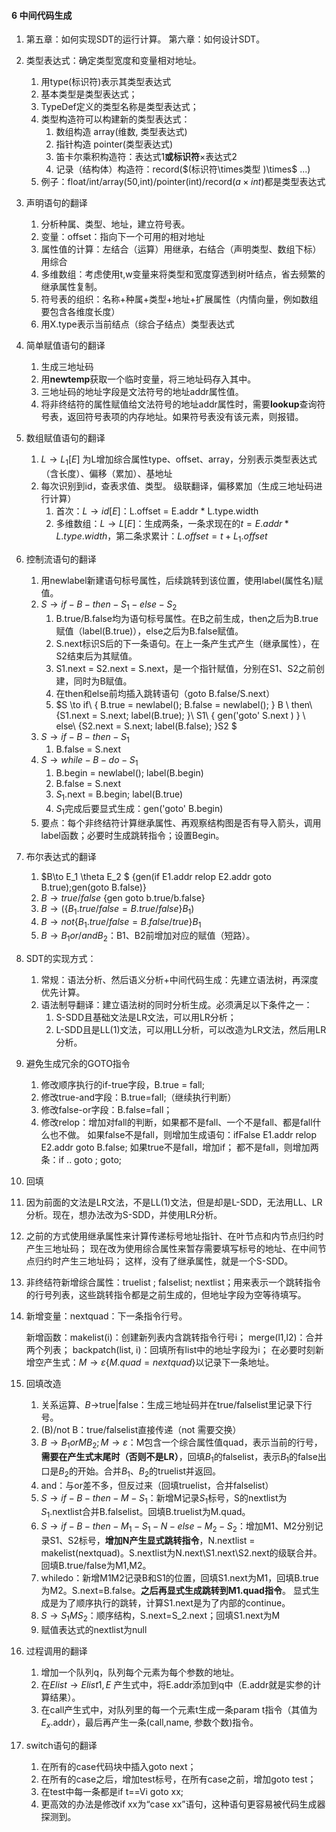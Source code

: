#### 6 中间代码生成

1. 第五章：如何实现SDT的运行计算。
   第六章：如何设计SDT。

2. 类型表达式：确定类型宽度和变量相对地址。
   1. 用type(标识符)表示其类型表达式
   2. 基本类型是类型表达式；
   3. TypeDef定义的类型名称是类型表达式；
   4. 类型构造符可以构建新的类型表达式：
      1. 数组构造 array(维数, 类型表达式)
      2. 指针构造 pointer(类型表达式)
      3. 笛卡尔乘积构造符：表达式1**或标识符**$\times$表达式2
      4. 记录（结构体）构造符：record($(标识符\times类型 )\times$ ...)
   5. 例子：float/int/array(50,int)/pointer(int)/record($a\times int$)都是类型表达式

3. 声明语句的翻译
   1. 分析种属、类型、地址，建立符号表。
   2. 变量：offset：指向下一个可用的相对地址
   3. 属性值的计算：左结合（运算）用继承，右结合（声明类型、数组下标）用综合
   4. 多维数组：考虑使用t,w变量来将类型和宽度穿透到树叶结点，省去频繁的继承属性复制。
   5. 符号表的组织：名称+种属+类型+地址+扩展属性（内情向量，例如数组要包含各维度长度）
   6. 用X.type表示当前结点（综合子结点）类型表达式

4. 简单赋值语句的翻译
   1. 生成三地址码
   2. 用**newtemp**获取一个临时变量，将三地址码存入其中。
   3. 三地址码的地址字段是文法符号的地址addr属性值。
   4. 将非终结符的属性赋值给文法符号的地址addr属性时，需要**lookup**查询符号表，返回符号表项的内存地址。如果符号表没有该元素，则报错。

5. 数组赋值语句的翻译
   1. $L\to L_1[E]$ 为L增加综合属性type、offset、array，分别表示类型表达式（含长度）、偏移（累加）、基地址
   2. 每次识别到id，查表求值、类型。
      级联翻译，偏移累加（生成三地址码进行计算）
      1. 首次：$L\to id[E]$：L.offset = E.addr * L.type.width
      2. 多维数组：$L\to L[E]$：生成两条，一条求现在的$t = E.addr * L.type.width$，第二条求累计：$L.offset = t + L_1.offset$​

6. 控制流语句的翻译
   1. 用newlabel新建语句标号属性，后续跳转到该位置，使用label(属性名)赋值。
   2. $S \to if-B-then-S_1-else-S_2$
      1. B.true/B.false均为语句标号属性。在B之前生成，then之后为B.true赋值（label(B.true)），else之后为B.false赋值。
      2. S.next标识S后的下一条语句。在上一条产生式产生（继承属性），在S2结束后为其赋值。
      3. S1.next = S2.next = S.next，是一个指针赋值，分别在S1、S2之前创建，同时为B赋值。
      4. 在then和else前均插入跳转语句（goto B.false/S.next）
      5. $S \to if\ \{ B.true = newlabel(); B.false = newlabel(); \} B \\ 
         then\ \{S1.next = S.next; label(B.true);  \}\ S1\ \{ gen('goto' S.next ) \} \\
           else\ \{S2.next = S.next; label(B.false);  \}S2 $
   3. $S \to if-B-then-S_1$
      1. B.false = S.next
   4. $S \to while -B-do-S_1$
      1. B.begin = newlabel(); label(B.begin)
      2. B.false = S.next
      3. $S_1$.next = B.begin; label(B.true)
      4. $S_1$完成后要显式生成：gen('goto' B.begin)
   5. 要点：每个非终结符计算继承属性、再观察结构图是否有导入箭头，调用label函数；必要时生成跳转指令；设置Begin。

7. 布尔表达式的翻译
   1. $B\to E_1 \theta E_2 $ {gen(if E1.addr relop E2.addr goto B.true);gen(goto B.false)}
   2. $B\to true/false$ {gen goto b.true/b.false}
   3. $B\to(\{B_1.true/false=B.true/false\}B_1)$
   4. $B\to not \{B_1.true/false=B.false/true\}B_1$
   5. $B\to B_1 or/and B_2$：B1、B2前增加对应的赋值（短路）。

8. SDT的实现方式：
   1. 常规：语法分析、然后语义分析+中间代码生成：先建立语法树，再深度优先计算。
   2. 语法制导翻译：建立语法树的同时分析生成。必须满足以下条件之一：
      1. S-SDD且基础文法是LR文法，可以用LR分析；
      2. L-SDD且是LL(1)文法，可以用LL分析，可以改造为LR文法，然后用LR分析。

9. 避免生成冗余的GOTO指令
   1. 修改顺序执行的if-true字段，B.true = fall;
   2. 修改true-and字段：B.true=fall;（继续执行判断）
   3. 修改false-or字段：B.false=fall；
   4. 修改relop：增加对fall的判断，如果都不是fall、一个不是fall、都是fall什么也不做。
      如果false不是fall，则增加生成语句：ifFalse E1.addr relop E2.addr goto B.false;
      如果true不是fall，增加if；
      都不是fall，则增加两条：if .. goto ; goto;

10. 回填

   1. 因为前面的文法是LR文法，不是LL(1)文法，但是却是L-SDD，无法用LL、LR分析。现在，想办法改为S-SDD，并使用LR分析。

   2. 之前的方式使用继承属性来计算传递标号地址指针、在叶节点和内节点归约时产生三地址码；
      现在改为使用综合属性来暂存需要填写标号的地址、在中间节点归约时产生三地址码；
      这样，没有了继承属性，就是一个S-SDD。

   3. 非终结符新增综合属性：truelist ; falselist; nextlist；用来表示一个跳转指令的行号列表，这些跳转指令都是之前生成的，但地址字段为空等待填写。

   4. 新增变量：nextquad：下一条指令行号。

      新增函数：makelist(i)：创建新列表内含跳转指令行号i；
      merge(l1,l2)：合并两个列表；
      backpatch(list, i)：回填所有list中的地址字段为i；
      在必要时刻新增空产生式：$M\to \varepsilon \{M.quad=nextquad\}$以记录下一条地址。

   5. 回填改造

      1. 关系运算、$B\to$true|false：生成三地址码并在true/falselist里记录下行号。
      2. (B)/not B：true/falselist直接传递（not 需要交换）
      3. $B\to B_1 or M B_2; M\to \varepsilon$：M包含一个综合属性值quad，表示当前的行号，**需要在产生式末尾时（否则不是LR）**，回填$B_1$的falselist，表示$B_1$的false出口是$B_2$的开始。合并$B_1、B_2$的truelist并返回。
      4. and：与or差不多，但反过来（回填truelist，合并falselist）
      5. $S \to if-B-then-M- S_1$：新增M记录$S_1$标号，S的nextlist为$S_1$.nextlist合并B.falselist。回填B.truelist为M.quad。
      6. $S \to if-B-then-M_1-S_1-N-else-M_2-S_2$：增加M1、M2分别记录S1、S2标号，**增加N产生显式跳转指令**，N.nextlist = makelist(nextquad)。S.nextlist为N.next\S1.next\S2.next的级联合并。回填B.true/false为M1,M2。
      7. whiledo：新增M1M2记录B和S1的位置，回填S1.next为M1，回填B.true为M2。S.next=B.false。**之后再显式生成跳转到M1.quad指令**。
         显式生成是为了顺序执行的跳转，计算S1.next是为了内部的continue。
      8. $S\to S_1MS_2$：顺序结构，S.next=S_2.next；回填S1.next为M
      9. 赋值表达式的nextlist为null

11. 过程调用的翻译

    1. 增加一个队列q，队列每个元素为每个参数的地址。
    2. 在$Elist \to Elist1, E$ 产生式中，将E.addr添加到q中（E.addr就是实参的计算结果）。
    3. 在call产生式中，对队列里的每一个元素t生成一条param t指令（其值为$E_x$.addr），最后再产生一条(call,name, 参数个数)指令。

12. switch语句的翻译

    1. 在所有的case代码块中插入goto next；
    2. 在所有的case之后，增加test标号，在所有case之前，增加goto test；
    3. 在test中每一条都是if t==Vi goto xx;
    4. 更高效的办法是修改if xx为“case xx”语句，这种语句更容易被代码生成器探测到。


